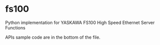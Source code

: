 # fs100
Python implementation for YASKAWA FS100 High Speed Ethernet Server Functions

APIs sample code are in the bottom of the file.
